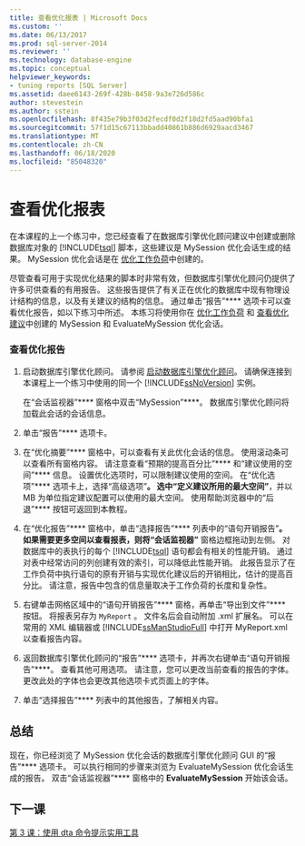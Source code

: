```yaml
---
title: 查看优化报表 | Microsoft Docs
ms.custom: ''
ms.date: 06/13/2017
ms.prod: sql-server-2014
ms.reviewer: ''
ms.technology: database-engine
ms.topic: conceptual
helpviewer_keywords:
- tuning reports [SQL Server]
ms.assetid: daee6143-269f-428b-8458-9a3e726d586c
author: stevestein
ms.author: sstein
ms.openlocfilehash: 8f435e79b3f03d2fecdf0d2f18d2fd5aad90bfa1
ms.sourcegitcommit: 57f1d15c67113bbadd40861b886d6929aacd3467
ms.translationtype: MT
ms.contentlocale: zh-CN
ms.lasthandoff: 06/18/2020
ms.locfileid: "85048320"
---
```

# <a name="viewing-tuning-reports"></a>查看优化报表
  在本课程的上一个练习中，您已经查看了在数据库引擎优化顾问建议中创建或删除数据库对象的 [!INCLUDE[tsql](../../includes/tsql-md.md)] 脚本，这些建议是 MySession 优化会话生成的结果。 MySession 优化会话是在 [优化工作负荷](lesson-1-1-tuning-a-workload.md)中创建的。  
  
 尽管查看可用于实现优化结果的脚本时非常有效，但数据库引擎优化顾问仍提供了许多可供查看的有用报告。 这些报告提供了有关正在优化的数据库中现有物理设计结构的信息，以及有关建议的结构的信息。 通过单击“报告”**** 选项卡可以查看优化报告，如以下练习中所述。 本练习将使用你在 [优化工作负荷](lesson-1-1-tuning-a-workload.md) 和 [查看优化建议](lesson-1-2-viewing-tuning-recommendations.md)中创建的 MySession 和 EvaluateMySession 优化会话。  
  
### <a name="view-tuning-reports"></a>查看优化报告  
  
1.  启动数据库引擎优化顾问。 请参阅 [启动数据库引擎优化顾问](../../relational-databases/performance/database-engine-tuning-advisor.md)。 请确保连接到本课程上一个练习中使用的同一个 [!INCLUDE[ssNoVersion](../../includes/ssnoversion-md.md)] 实例。  
  
     在“会话监视器”**** 窗格中双击“MySession”****。 数据库引擎优化顾问将加载此会话的会话信息。  
  
2.  单击“报告”**** 选项卡。  
  
3.  在“优化摘要”**** 窗格中，可以查看有关此优化会话的信息。 使用滚动条可以查看所有窗格内容。 请注意查看“预期的提高百分比”**** 和“建议使用的空间”**** 信息。 设置优化选项时，可以限制建议使用的空间。 在“优化选项”**** 选项卡上，选择“高级选项”****。 选中“定义建议所用的最大空间”****，并以 MB 为单位指定建议配置可以使用的最大空间。 使用帮助浏览器中的“后退”**** 按钮可返回到本教程。  
  
4.  在“优化报告”**** 窗格中，单击“选择报告”**** 列表中的“语句开销报告”****。 如果需要更多空间以查看报表，则将“会话监视器”**** 窗格边框拖动到左侧。 对数据库中的表执行的每个 [!INCLUDE[tsql](../../includes/tsql-md.md)] 语句都会有相关的性能开销。 通过对表中经常访问的列创建有效的索引，可以降低此性能开销。 此报告显示了在工作负荷中执行语句的原有开销与实现优化建议后的开销相比，估计的提高百分比。 请注意，报告中包含的信息量取决于工作负荷的长度和复杂性。  
  
5.  右键单击网格区域中的“语句开销报告”**** 窗格，再单击“导出到文件”**** 按钮。 将报表另存为 `MyReport` 。 文件名后会自动附加 .xml 扩展名。 可以在常用的 XML 编辑器或 [!INCLUDE[ssManStudioFull](../../includes/ssmanstudiofull-md.md)] 中打开 MyReport.xml 以查看报告内容。  
  
6.  返回数据库引擎优化顾问的“报告”**** 选项卡，并再次右键单击“语句开销报告”****。 查看其他可用选项。 请注意，您可以更改当前查看的报告的字体。 更改此处的字体也会更改其他选项卡式页面上的字体。  
  
7.  单击“选择报告”**** 列表中的其他报告，了解相关内容。  
  
## <a name="summary"></a>总结  
 现在，你已经浏览了 MySession 优化会话的数据库引擎优化顾问 GUI 的“报告”**** 选项卡。 可以执行相同的步骤来浏览为 EvaluateMySession 优化会话生成的报告。 双击“会话监视器”**** 窗格中的 **EvaluateMySession** 开始该会话。  
  
## <a name="next-lesson"></a>下一课  
 [第 3 课：使用 dta 命令提示实用工具](lesson-3-using-the-dta-command-prompt-utility.md)  
  
  
